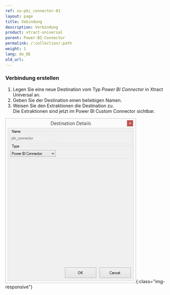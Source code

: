 ```yaml
---
ref: xu-pbi_connector-01
layout: page
title: Vebindung
description: Verbindung
product: xtract-universal
parent: Power-BI-Connector
permalink: /:collection/:path
weight: 1
lang: de_DE
old_url:
---
```

### Verbindung erstellen
1. Legen Sie eine neue Destination vom Typ  *Power BI Connector* in Xtract Universal an. 
2. Geben Sie der Destination einen beliebigen Namen.
3. Weisen Sie den Extraktionen die Destination zu.<br> 
Die Extraktionen sind jetzt im Power BI Custom Connector sichtbar.

![Power BI Connector (beta) Destination](/img/content/XU_pbi_connector_connection.jpg){:class="img-responsive"}